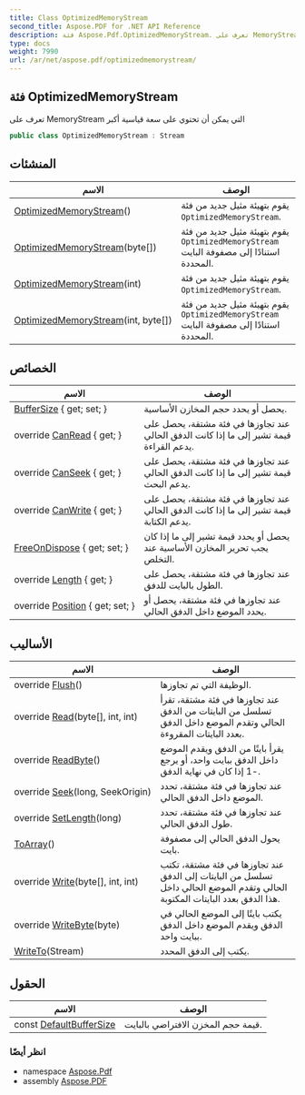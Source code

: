 ```yaml
---
title: Class OptimizedMemoryStream
second_title: Aspose.PDF for .NET API Reference
description: فئة Aspose.Pdf.OptimizedMemoryStream. تعرف على MemoryStream التي يمكن أن تحتوي على سعة قياسية أكبر
type: docs
weight: 7990
url: /ar/net/aspose.pdf/optimizedmemorystream/
---
```

## فئة OptimizedMemoryStream

تعرف على MemoryStream التي يمكن أن تحتوي على سعة قياسية أكبر

```csharp
public class OptimizedMemoryStream : Stream
```

## المنشئات

| الاسم | الوصف |
| --- | --- |
| [OptimizedMemoryStream](optimizedmemorystream/#constructor)() | يقوم بتهيئة مثيل جديد من فئة `OptimizedMemoryStream`. |
| [OptimizedMemoryStream](optimizedmemorystream/#constructor_1)(byte[]) | يقوم بتهيئة مثيل جديد من فئة `OptimizedMemoryStream` استنادًا إلى مصفوفة البايت المحددة. |
| [OptimizedMemoryStream](optimizedmemorystream/#constructor_2)(int) | يقوم بتهيئة مثيل جديد من فئة `OptimizedMemoryStream`. |
| [OptimizedMemoryStream](optimizedmemorystream/#constructor_3)(int, byte[]) | يقوم بتهيئة مثيل جديد من فئة `OptimizedMemoryStream` استنادًا إلى مصفوفة البايت المحددة. |

## الخصائص

| الاسم | الوصف |
| --- | --- |
| [BufferSize](../../aspose.pdf/optimizedmemorystream/buffersize/) { get; set; } | يحصل أو يحدد حجم المخازن الأساسية. |
| override [CanRead](../../aspose.pdf/optimizedmemorystream/canread/) { get; } | عند تجاوزها في فئة مشتقة، يحصل على قيمة تشير إلى ما إذا كانت الدفق الحالي يدعم القراءة. |
| override [CanSeek](../../aspose.pdf/optimizedmemorystream/canseek/) { get; } | عند تجاوزها في فئة مشتقة، يحصل على قيمة تشير إلى ما إذا كانت الدفق الحالي يدعم البحث. |
| override [CanWrite](../../aspose.pdf/optimizedmemorystream/canwrite/) { get; } | عند تجاوزها في فئة مشتقة، يحصل على قيمة تشير إلى ما إذا كانت الدفق الحالي يدعم الكتابة. |
| [FreeOnDispose](../../aspose.pdf/optimizedmemorystream/freeondispose/) { get; set; } | يحصل أو يحدد قيمة تشير إلى ما إذا كان يجب تحرير المخازن الأساسية عند التخلص. |
| override [Length](../../aspose.pdf/optimizedmemorystream/length/) { get; } | عند تجاوزها في فئة مشتقة، يحصل على الطول بالبايت للدفق. |
| override [Position](../../aspose.pdf/optimizedmemorystream/position/) { get; set; } | عند تجاوزها في فئة مشتقة، يحصل أو يحدد الموضع داخل الدفق الحالي. |

## الأساليب

| الاسم | الوصف |
| --- | --- |
| override [Flush](../../aspose.pdf/optimizedmemorystream/flush/)() | الوظيفة التي تم تجاوزها. |
| override [Read](../../aspose.pdf/optimizedmemorystream/read/#read)(byte[], int, int) | عند تجاوزها في فئة مشتقة، تقرأ تسلسل من البايتات من الدفق الحالي وتقدم الموضع داخل الدفق بعدد البايتات المقروءة. |
| override [ReadByte](../../aspose.pdf/optimizedmemorystream/readbyte/)() | يقرأ بايتًا من الدفق ويقدم الموضع داخل الدفق ببايت واحد، أو يرجع -1 إذا كان في نهاية الدفق. |
| override [Seek](../../aspose.pdf/optimizedmemorystream/seek/)(long, SeekOrigin) | عند تجاوزها في فئة مشتقة، تحدد الموضع داخل الدفق الحالي. |
| override [SetLength](../../aspose.pdf/optimizedmemorystream/setlength/)(long) | عند تجاوزها في فئة مشتقة، تحدد طول الدفق الحالي. |
| [ToArray](../../aspose.pdf/optimizedmemorystream/toarray/)() | يحول الدفق الحالي إلى مصفوفة بايت. |
| override [Write](../../aspose.pdf/optimizedmemorystream/write/#write)(byte[], int, int) | عند تجاوزها في فئة مشتقة، تكتب تسلسل من البايتات إلى الدفق الحالي وتقدم الموضع الحالي داخل هذا الدفق بعدد البايتات المكتوبة. |
| override [WriteByte](../../aspose.pdf/optimizedmemorystream/writebyte/)(byte) | يكتب بايتًا إلى الموضع الحالي في الدفق ويقدم الموضع داخل الدفق ببايت واحد. |
| [WriteTo](../../aspose.pdf/optimizedmemorystream/writeto/)(Stream) | يكتب إلى الدفق المحدد. |

## الحقول

| الاسم | الوصف |
| --- | --- |
| const [DefaultBufferSize](../../aspose.pdf/optimizedmemorystream/defaultbuffersize/) | قيمة حجم المخزن الافتراضي بالبايت. |

### انظر أيضًا

* namespace [Aspose.Pdf](../../aspose.pdf/)
* assembly [Aspose.PDF](../../)